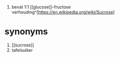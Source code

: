 1. bevat 1:1 [[glucose]]-fructose verhouding^[https://en.wikipedia.org/wiki/Sucrose]
# synonyms
1. [[sucrose]]
2. tafelsuiker